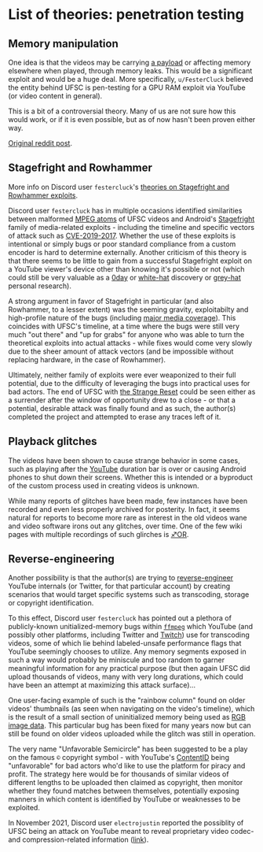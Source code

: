 # List of theories: penetration testing

## Memory manipulation

One idea is that the videos may be carrying [a payload](https://en.wikipedia.org/wiki/Payload_\(computing\)) or affecting
memory elsewhere when played, through memory leaks. This would be a
significant exploit and would be a huge deal. More specifically, `u/FesterCluck` believed the entity behind UFSC is
pen-testing for a GPU RAM exploit via YouTube (or video content in
general).

This is a bit of a controversial theory. Many of us are not sure how
this would work, or if it is even possible, but as of now hasn't
been proven either way.

[Original reddit post](https://www.reddit.com/r/UnfavorableSemicircle/comments/54pxyw/ive_done_it_and_it_is_truly_amazing/).

## Stagefright and Rowhammer

More info on Discord user `festercluck`'s [theories on Stagefright and Rowhammer exploits](UFSC,_Stagefright_and_Rowhammer_exploits "wikilink").

Discord user `festercluck`  has in multiple occasions identified similarities between malformed [MPEG atoms](http://atomicparsley.sourceforge.net/mpeg-4files.html) of UFSC videos and Android's [Stagefright](https://en.wikipedia.org/wiki/Stagefright_\(bug\)) family of media-related exploits - including the timeline and specific vectors of attack such as [CVE-2019-2017](https://cve.mitre.org/cgi-bin/cvename.cgi?name=CVE-2019-2017). Whether the use of these exploits is intentional or simply bugs or poor standard compliance from a custom encoder is hard to determine externally. Another criticism of this theory is that there seems to be little to gain from a successful Stagefright exploit on a YouTube viewer's device other than knowing it's possible or not (which could still be very valuable as a [0day](https://en.wikipedia.org/wiki/Zero-day_\(computing\)) or [white-hat](https://en.wikipedia.org/wiki/White_hat_\(computer_security\)) discovery or [grey-hat](https://en.wikipedia.org/wiki/Grey_hat) personal research).

A strong argument in favor of Stagefright in particular (and also Rowhammer, to a lesser extent) was the seeming gravity, exploitabilty and high-profile nature of the bugs (including [major media coverage](https://www.nbcnews.com/tech/security/android-flaw-could-let-hackers-take-over-phone-text-n399016)). This coincides with UFSC's timeline, at a time where the bugs were still very much "out there" and "up for grabs" for anyone who was able to turn the theoretical exploits into actual attacks - while fixes would come very slowly due to the sheer amount of attack vectors (and be impossible without replacing hardware, in the case of Rowhammer).

Ultimately, neither family of exploits were ever weaponized to their full potential, due to the difficulty of leveraging the bugs into practical uses for bad actors. The end of UFSC with [the Strange Reset](RESET_STRANGE_YD "wikilink") could be seen either as a surrender after the window of opportunity drew to a close - or that a potential, desirable attack was finally found and as such, the author(s) completed the project and attempted to erase any traces left of it.

## Playback glitches

The videos have been shown to cause strange behavior in some cases,
such as playing after the [YouTube](YouTube "wikilink") duration bar
is over or causing Android phones to shut down their screens.
Whether this is intended or a byproduct of the custom process used
in creating videos is unknown.

While many reports of glitches have been made, few instances have been recorded and even less properly archived for posterity. In fact, it seems natural for reports to become more rare as interest in the old videos wane and video software irons out any glitches, over time. One of the few wiki pages with multiple recordings of such glirches is [♐OR](OR "wikilink").

## Reverse-engineering

Another possibility is that the author(s) are trying to
[reverse-engineer](https://en.wikipedia.org/wiki/Reverse_engineering) YouTube internals (or Twitter, for that particular
account) by creating scenarios that would target specific systems
such as transcoding, storage or copyright identification.

To this effect, Discord user `festercluck` has pointed out a plethora of publicly-known unitialized-memory bugs within [`ffmpeg`](https://en.wikipedia.org/wiki/FFmpeg) which YouTube (and possibly other platforms, including Twitter and [Twitch](https://www.reddit.com/r/Twitch/comments/q351du/twitchout_of_an_abundance_of_caution_we_have/hfrwu6j/)) use for transcoding videos, some of which lie behind labeled-unsafe performance flags that YouTube seemingly chooses to utilize. Any memory segments exposed in such a way would probably be miniscule and too random to garner meaningful information for any practical purpose (but then again UFSC did upload thousands of videos, many with very long durations, which could have been an attempt at maximizing this attack surface)...

One user-facing example of such is the "rainbow column" found on older videos' thumbnails (as seen when navigating on the video's timeline), which is the result of a small section of uninitialized memory being used as [RGB image data](https://en.wikipedia.org/wiki/RGB_color_model). This particular bug has been fixed for many years now but can still be found on older videos uploaded while the glitch was still in operation.

The very name "Unfavorable Semicircle" has been suggested to be a play on the famous `©` copyright symbol - with YouTube's [ContentID](https://en.wikipedia.org/wiki/Content_ID_\(system\)) being "unfavorable" for bad actors who'd like to use the platform for piracy and profit. The strategy here would be for thousands of similar videos of different lengths to be uploaded then claimed as copyright, then monitor whether they found matches between themselves, potentially exposing manners in which content is identified by YouTube or weaknesses to be exploited.

In November 2021, Discord user `electrojustin` reported the
possiblity of UFSC being an attack on YouTube meant to reveal
proprietary video codec- and compression-related information
([link](https://docs.google.com/document/d/1zHYQBtRiLHSkBlstCLgwoTuCX9mvrz27Es5_IiX98IA/edit)).
